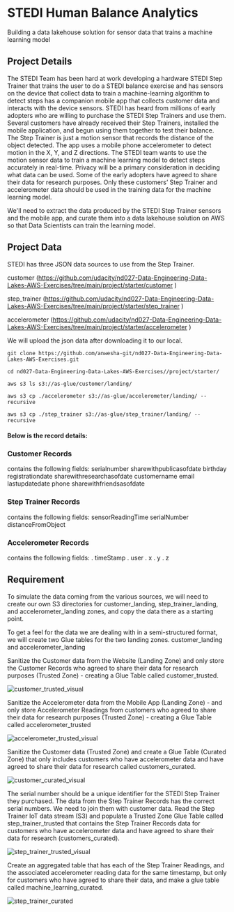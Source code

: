 # STEDI Human Balance Analytics
Building a data lakehouse solution for sensor data that trains a machine learning model
## Project Details
The STEDI Team has been hard at work developing a hardware STEDI Step Trainer that trains the user to do a STEDI balance exercise and has sensors on the device that collect data to train a machine-learning algorithm to detect steps has a companion mobile app that collects customer data and interacts with the device sensors.
STEDI has heard from millions of early adopters who are willing to purchase the STEDI Step Trainers and use them.
Several customers have already received their Step Trainers, installed the mobile application, and begun using them together to test their balance. The Step Trainer is just a motion sensor that records the distance of the object detected. The app uses a mobile phone accelerometer to detect motion in the X, Y, and Z directions.
The STEDI team wants to use the motion sensor data to train a machine learning model to detect steps accurately in real-time. Privacy will be a primary consideration in deciding what data can be used.
Some of the early adopters have agreed to share their data for research purposes. Only these customers’ Step Trainer and accelerometer data should be used in the training data for the machine learning model.

We'll need to extract the data produced by the STEDI Step Trainer sensors and the mobile app, and curate them into a data lakehouse solution on AWS so that Data Scientists can train the learning model.

## Project Data
STEDI has three JSON data sources to use from the Step Trainer.

customer  (https://github.com/udacity/nd027-Data-Engineering-Data-Lakes-AWS-Exercises/tree/main/project/starter/customer )

step_trainer  (https://github.com/udacity/nd027-Data-Engineering-Data-Lakes-AWS-Exercises/tree/main/project/starter/step_trainer )

accelerometer  (https://github.com/udacity/nd027-Data-Engineering-Data-Lakes-AWS-Exercises/tree/main/project/starter/accelerometer )

We will upload the json data after downloading it to our local. 

 `git clone https://github.com/anwesha-git/nd027-Data-Engineering-Data-Lakes-AWS-Exercises.git`

  `cd nd027-Data-Engineering-Data-Lakes-AWS-Exercises//project/starter/`

 `` aws s3 ls s3://as-glue/customer/landing/ ``

 `` aws s3 cp ./accelerometer s3://as-glue/accelerometer/landing/ --recursive ``

 `` aws s3 cp ./step_trainer s3://as-glue/step_trainer/landing/ --recursive ``


#### Below is the record details:

### Customer Records
contains the following fields:
serialnumber
sharewithpublicasofdate
birthday
registrationdate
sharewithresearchasofdate
customername
email
lastupdatedate
phone
sharewithfriendsasofdate

### Step Trainer Records
contains the following fields:
sensorReadingTime
serialNumber
distanceFromObject

### Accelerometer Records
contains the following fields:
. timeStamp
. user
. x
. y
. z

## Requirement
To simulate the data coming from the various sources, we will need to create our own S3 directories for customer_landing, step_trainer_landing, and accelerometer_landing zones, and copy the data there as a starting point.
  
To get a feel for the data we are dealing with in a semi-structured format, we will create two Glue tables for the two landing zones. customer_landing and accelerometer_landing
  
Sanitize the Customer data from the Website (Landing Zone) and only store the Customer Records who agreed to share their data for research purposes (Trusted Zone) - creating a Glue Table called customer_trusted.

![customer_trusted_visual](https://github.com/anwesha-git/spark/assets/122990634/cba3a92b-724f-4c4a-8852-b8e817f099f9)

Sanitize the Accelerometer data from the Mobile App (Landing Zone) - and only store Accelerometer Readings from customers who agreed to share their data for research purposes (Trusted Zone) - creating a Glue Table called accelerometer_trusted

![accelerometer_trusted_visual](https://github.com/anwesha-git/spark/assets/122990634/d1849e95-0b9f-4ea4-b188-43ddda7ba6e2)

Sanitize the Customer data (Trusted Zone) and create a Glue Table (Curated Zone) that only includes customers who have accelerometer data and have agreed to share their data for research called customers_curated.

![customer_curated_visual](https://github.com/anwesha-git/spark/assets/122990634/e9aa4c84-8266-4148-b370-c2eec01056ee)

The serial number should be a unique identifier for the STEDI Step Trainer they purchased. The data from the Step Trainer Records has the correct serial numbers. We need to join them with customer data. Read the Step Trainer IoT data stream (S3) and populate a Trusted Zone Glue Table called step_trainer_trusted that contains the Step Trainer Records data for customers who have accelerometer data and have agreed to share their data for research (customers_curated).

![step_trainer_trusted_visual](https://github.com/anwesha-git/spark/assets/122990634/b7267d42-275a-4c90-8495-d4d5cb46dc49)


Create an aggregated table that has each of the Step Trainer Readings, and the associated accelerometer reading data for the same timestamp, but only for customers who have agreed to share their data, and make a glue table called machine_learning_curated.

![step_trainer_curated](https://github.com/anwesha-git/spark/assets/122990634/4905342f-585f-4723-bad6-54278056c744)

